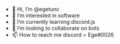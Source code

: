 - 👋 Hi, I’m @egetunc
- 👀 I’m interested in software 
- 🌱 I’m currently learning discord.js 
- 💞️ I’m looking to collaborate on bots
- 📫 How to reach me discord = Ege#0026

<!---
egetunc/egetunc is a ✨ special ✨ repository because its `README.md` (this file) appears on your GitHub profile.
You can click the Preview link to take a look at your changes.
--->
